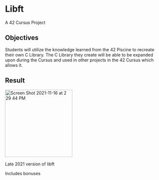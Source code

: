 # Libft
A 42 Cursus Project

## Objectives

Students will utilize the knowledge learned from the 42 Piscine to recreate their own C Library. The C Library they create will be able to be expanded upon during the Cursus and used in other projects in the 42 Cursus which allows it.

## Result

<img width="221" alt="Screen Shot 2021-11-16 at 2 29 44 PM" src="https://user-images.githubusercontent.com/94416867/141898770-1822ef5c-39ef-4ff0-81c3-5cc430ce9a8b.png">

Late 2021 version of libft

Includes bonuses

